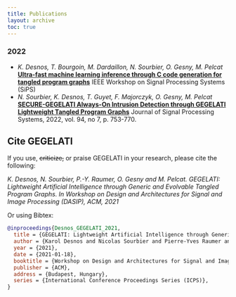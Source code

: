 ```yaml
---
title: Publications
layout: archive
toc: true
---
```


### 2022
* _K. Desnos, T. Bourgoin, M. Dardaillon, N. Sourbier, O. Gesny, M. Pelcat_
  [**Ultra-fast machine learning inference through C code generation for tangled program graphs**](https://hal.science/hal-03845227/file/sips22.pdf)
  IEEE Workshop on Signal Processing Systems (SiPS)
* _N. Sourbier, K. Desnos, T. Guyet, F. Majorczyk, O. Gesny, M. Pelcat_
  [**SECURE-GEGELATI Always-On Intrusion Detection through GEGELATI Lightweight Tangled Program Graphs**](https://hal.science/hal-03554393v1/preview/JSPS_secure_gegelati.pdf)
  Journal of Signal Processing Systems, 2022, vol. 94, no 7, p. 753-770.
 
 
## Cite GEGELATI

If you use, <s>criticize,</s> or praise GEGELATI in your research, please cite the following:

*K. Desnos, N. Sourbier, P.-Y. Raumer, O. Gesny and M. Pelcat. GEGELATI: Lightweight Artificial Intelligence through Generic and Evolvable Tangled Program Graphs. In Workshop on Design and Architectures for Signal and Image Processing (DASIP), ACM, 2021*

Or using Bibtex:
```bibtex
@inproceedings{Desnos_GEGELATI_2021,
  title = {GEGELATI: Lightweight Artificial Intelligence through Generic and Evolvable Tangled Program Graphs},
  author = {Karol Desnos and Nicolas Sourbier and Pierre-Yves Raumer and Olivier Gesny and Maxime Pelcat },
  year = {2021},
  date = {2021-01-18},
  booktitle = {Workshop on Design and Architectures for Signal and Image Processing (DASIP)},
  publisher = {ACM},
  address = {Budapest, Hungary},
  series = {International Conference Proceedings Series (ICPS)},
}
```




